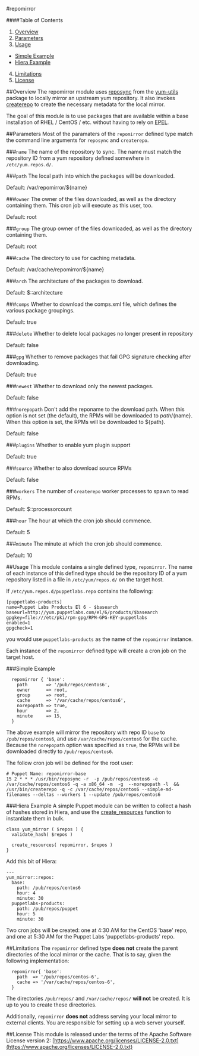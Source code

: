 #repomirror

####Table of Contents
1. [Overview](#overview)
2. [Parameters](#parameters)
3. [Usage](#usage)
  * [Simple Example](#simple-example)
  * [Hiera Example](#hiera-example)
4. [Limitations](#limitations)
5. [License](#license)

##Overview
The repomirror module uses [reposync](http://yum.baseurl.org/gitweb?p=yum-utils.git;a=blob;f=reposync.py;hb=HEAD) from the [yum-utils](http://yum.baseurl.org/) package to locally mirror an upstream yum repository.  It also invokes [createrepo](http://createrepo.baseurl.org/) to create the necessary metadata for the local mirror.

The goal of this module is to use packages that are available within a base installation of RHEL / CentOS / etc. without having to rely on [EPEL](https://fedoraproject.org/wiki/EPEL).

##Parameters
Most of the paramaters of the `repomirror` defined type match the command line arguments for `reposync` and `createrepo`.

###`name`
The name of the repository to sync.  The name must match the repository ID from a yum repository defined somewhere in `/etc/yum.repos.d/`. 

###`path`
The local path into which the packages will be downloaded.

Default: /var/repomirror/${name}

###`owner`
The owner of the files downloaded, as well as the directory containing them. This cron job will execute as this user, too.

Default: root

###`group`
The group owner of the files downloaded, as well as the directory containing them.

Default: root

###`cache`
The directory to use for caching metadata.

Default: /var/cache/repomirror/${name}

###`arch`
The architecture of the packages to download.

Default: $::architecture

###`comps`
Whether to download the comps.xml file, which defines the various package groupings.

Default: true

###`delete`
Whether to delete local packages no longer present in repository

Default: false

###`gpg`
Whether to remove packages that fail GPG signature checking after downloading.

Default: true

###`newest`
Whether to download only the newest packages.

Default: false

###`norepopath`
Don't add the reponame to the download path. When this option is not set (the default), the RPMs will be downloaded to ${path}/${name}. When this option is set, the RPMs will be downloaded to ${path}.

Default: false

###`plugins`
Whether to enable yum plugin support

Default: true

###`source`
Whether to also download source RPMs

Default: false

###`workers`
The number of `createrepo` worker processes to spawn to read RPMs.

Default: $::processorcount

###`hour`
The hour at which the cron job should commence.

Default: 5

###`minute`
The minute at which the cron job should commence.

Default: 10

##Usage
This module contains a single defined type, `repomirror`. The name of each instance of this defined type should be the repository ID of a yum repository listed in a file in `/etc/yum/repos.d/` on the target host.

If `/etc/yum.repos.d/puppetlabs.repo` contains the following:
```
[puppetlabs-products]
name=Puppet Labs Products El 6 - $basearch
baseurl=http://yum.puppetlabs.com/el/6/products/$basearch
gpgkey=file:///etc/pki/rpm-gpg/RPM-GPG-KEY-puppetlabs
enabled=1
gpgcheck=1
```
you would use `puppetlabs-products` as the name of the `repomirror` instance.

Each instance of the `repomirror` defined type will create a cron job on the target host.

###Simple Example
```
  repomirror { 'base':
    path       => '/pub/repos/centos6',
    owner      => root,
    group      => root,
    cache      => '/var/cache/repos/centos6',
    norepopath => true,
    hour       => 2,
    minute     => 15,
  }
```
The above example will mirror the repository with repo ID `base` to `/pub/repos/centos6`, and use `/var/cache/repos/centos6` for the cache. Because the `norepopath` option was specified as `true`, the RPMs will be downloaded directly to `/pub/repos/centos6`.

The follow cron job will be defined for the root user:
```
# Puppet Name: repomirror-base
15 2 * * * /usr/bin/reposync -r  -p /pub/repos/centos6 -e /var/cache/repos/centos6 -q -a x86_64 -m  -g  --norepopath -l  && /usr/bin/createrepo -q -c /var/cache/repos/centos6 --simple-md-filenames --deltas --workers 1 --update /pub/repos/centos6
``` 

###Hiera Example
A simple Puppet module can be written to collect a hash of hashes stored in Hiera, and use the [create_resources](http://docs.puppetlabs.com/references/latest/function.html#createresources) function to instantiate them in bulk.

```
class yum_mirror ( $repos ) {
  validate_hash( $repos )

  create_resources( repomirror, $repos )
}
```

Add this bit of Hiera:
```
---
yum_mirror::repos:
  base:
    path: /pub/repos/centos6
    hour: 4
    minute: 30
  puppetlabs-products:
    path: /pub/repos/puppet
    hour: 5
    minute: 30
```

Two cron jobs will be created: one at 4:30 AM for the CentOS 'base' repo, and one at 5:30 AM for the Puppet Labs 'puppetlabs-products' repo.

##Limitations
The `repomirror` defined type **does not** create the parent directories of the local mirror or the cache.  That is to say, given the following implementation:
```
  repomirror{ 'base':
    path  => '/pub/repos/centos-6',
    cache => '/var/cache/repos/centos-6',
  }
```
The directories `/pub/repos/` and `/var/cache/repos/` **will not** be created. It is up to you to create these directories.

Additionally, `repomirror` **does not** address serving your local mirror to external clients.  You are responsible for setting up a web server yourself.

##License
This module is released under the terms of the Apache Software License version 2: [https://www.apache.org/licenses/LICENSE-2.0.txt](https://www.apache.org/licenses/LICENSE-2.0.txt)
